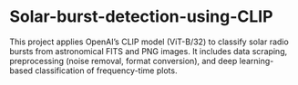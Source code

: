 # Solar-burst-detection-using-CLIP
This project applies OpenAI’s CLIP model (ViT-B/32) to classify solar radio bursts from astronomical FITS and PNG images. It includes data scraping, preprocessing (noise removal, format conversion), and deep learning-based classification of frequency-time plots. 
